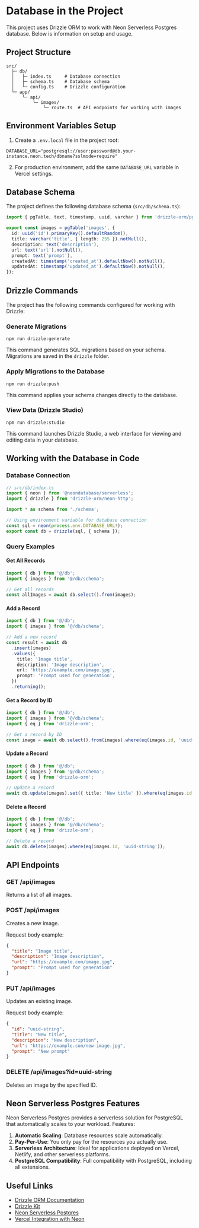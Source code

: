 # Database in the Project

This project uses Drizzle ORM to work with Neon Serverless Postgres database. Below is information on setup and usage.

## Project Structure

```
src/
  ├─ db/
  │   ├─ index.ts     # Database connection
  │   ├─ schema.ts    # Database schema
  │   └─ config.ts    # Drizzle configuration
  └─ app/
      └─ api/
          └─ images/
              └─ route.ts  # API endpoints for working with images
```

## Environment Variables Setup

1. Create a `.env.local` file in the project root:

```
DATABASE_URL="postgresql://user:password@db.your-instance.neon.tech/dbname?sslmode=require"
```

2. For production environment, add the same `DATABASE_URL` variable in Vercel settings.

## Database Schema

The project defines the following database schema (`src/db/schema.ts`):

```typescript
import { pgTable, text, timestamp, uuid, varchar } from 'drizzle-orm/pg-core';

export const images = pgTable('images', {
  id: uuid('id').primaryKey().defaultRandom(),
  title: varchar('title', { length: 255 }).notNull(),
  description: text('description'),
  url: text('url').notNull(),
  prompt: text('prompt'),
  createdAt: timestamp('created_at').defaultNow().notNull(),
  updatedAt: timestamp('updated_at').defaultNow().notNull(),
});
```

## Drizzle Commands

The project has the following commands configured for working with Drizzle:

### Generate Migrations

```
npm run drizzle:generate
```

This command generates SQL migrations based on your schema. Migrations are saved in the `drizzle` folder.

### Apply Migrations to the Database

```
npm run drizzle:push
```

This command applies your schema changes directly to the database.

### View Data (Drizzle Studio)

```
npm run drizzle:studio
```

This command launches Drizzle Studio, a web interface for viewing and editing data in your database.

## Working with the Database in Code

### Database Connection

```typescript
// src/db/index.ts
import { neon } from '@neondatabase/serverless';
import { drizzle } from 'drizzle-orm/neon-http';

import * as schema from './schema';

// Using environment variable for database connection
const sql = neon(process.env.DATABASE_URL!);
export const db = drizzle(sql, { schema });
```

### Query Examples

#### Get All Records

```typescript
import { db } from '@/db';
import { images } from '@/db/schema';

// Get all records
const allImages = await db.select().from(images);
```

#### Add a Record

```typescript
import { db } from '@/db';
import { images } from '@/db/schema';

// Add a new record
const result = await db
  .insert(images)
  .values({
    title: 'Image title',
    description: 'Image description',
    url: 'https://example.com/image.jpg',
    prompt: 'Prompt used for generation',
  })
  .returning();
```

#### Get a Record by ID

```typescript
import { db } from '@/db';
import { images } from '@/db/schema';
import { eq } from 'drizzle-orm';

// Get a record by ID
const image = await db.select().from(images).where(eq(images.id, 'uuid-string'));
```

#### Update a Record

```typescript
import { db } from '@/db';
import { images } from '@/db/schema';
import { eq } from 'drizzle-orm';

// Update a record
await db.update(images).set({ title: 'New title' }).where(eq(images.id, 'uuid-string'));
```

#### Delete a Record

```typescript
import { db } from '@/db';
import { images } from '@/db/schema';
import { eq } from 'drizzle-orm';

// Delete a record
await db.delete(images).where(eq(images.id, 'uuid-string'));
```

## API Endpoints

### GET /api/images

Returns a list of all images.

### POST /api/images

Creates a new image.

Request body example:

```json
{
  "title": "Image title",
  "description": "Image description",
  "url": "https://example.com/image.jpg",
  "prompt": "Prompt used for generation"
}
```

### PUT /api/images

Updates an existing image.

Request body example:

```json
{
  "id": "uuid-string",
  "title": "New title",
  "description": "New description",
  "url": "https://example.com/new-image.jpg",
  "prompt": "New prompt"
}
```

### DELETE /api/images?id=uuid-string

Deletes an image by the specified ID.

## Neon Serverless Postgres Features

Neon Serverless Postgres provides a serverless solution for PostgreSQL that automatically scales to your workload. Features:

1. **Automatic Scaling**: Database resources scale automatically.
2. **Pay-Per-Use**: You only pay for the resources you actually use.
3. **Serverless Architecture**: Ideal for applications deployed on Vercel, Netlify, and other serverless platforms.
4. **PostgreSQL Compatibility**: Full compatibility with PostgreSQL, including all extensions.

## Useful Links

- [Drizzle ORM Documentation](https://orm.drizzle.team/docs/overview)
- [Drizzle Kit](https://orm.drizzle.team/docs/kit-overview)
- [Neon Serverless Postgres](https://neon.tech/docs)
- [Vercel Integration with Neon](https://vercel.com/docs/storage/vercel-postgres)
